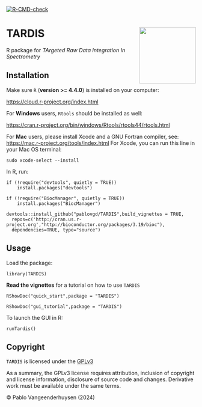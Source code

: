 <!-- badges: start -->
[![R-CMD-check](https://github.com/pablovgd/TARDIS/actions/workflows/R-CMD-check.yaml/badge.svg?branch=devel)](https://github.com/pablovgd/TARDIS/actions/workflows/R-CMD-check.yaml)
<!-- badges: end -->

# TARDIS <img src="https://github.com/pablovgd/T.A.R.D.I.S./blob/main/www/tardis.png" width="150" height="150" align = right />        

R package for *TArgeted Raw Data Integration In Spectrometry*

## Installation
Make sure `R` (**version >= 4.4.0**) is installed on your computer:

https://cloud.r-project.org/index.html

For **Windows** users, `Rtools` should be installed as well:

https://cran.r-project.org/bin/windows/Rtools/rtools44/rtools.html

For **Mac** users, please install Xcode and a GNU Fortran compiler, see:
https://mac.r-project.org/tools/index.html
For Xcode, you can run this line in your Mac OS terminal:
```
sudo xcode-select --install
```

In R, run:

```
if (!require("devtools", quietly = TRUE))
    install.packages("devtools")

if (!require("BiocManager", quietly = TRUE))
    install.packages("BiocManager")

devtools::install_github("pablovgd/TARDIS",build_vignettes = TRUE,
  repos=c('http://cran.us.r-project.org',"http://bioconductor.org/packages/3.19/bioc"),
  dependencies=TRUE, type="source")

```

## Usage

Load the package:

```
library(TARDIS)
```


**Read the vignettes** for a tutorial on how to use `TARDIS`

```
RShowDoc("quick_start",package = "TARDIS")
```

```
RShowDoc("gui_tutorial",package = "TARDIS")
```

To launch the GUI in R:

```
runTardis()
```

## Copyright

`TARDIS` is licensed under the [GPLv3](http://choosealicense.com/licenses/gpl-3.0/)

As a summary, the GPLv3 license requires attribution, inclusion of copyright and license information, disclosure of source code and changes. Derivative work must be available under the same terms.

© Pablo Vangeenderhuysen (2024)
